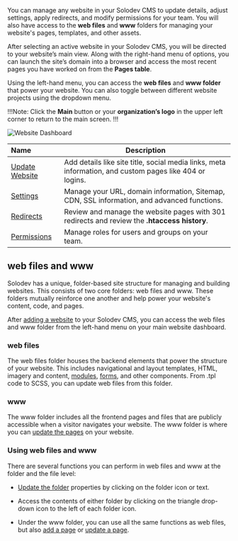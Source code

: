You can manage any website in your Solodev CMS to update details, adjust settings, apply redirects, and modify permissions for your team. You will also have access to the **web files** and **www** folders for managing your website's pages, templates, and other assets. 

After selecting an active website in your Solodev CMS, you will be directed to your website’s main view. Along with the right-hand menu of options, you can launch the site’s domain into a browser and access the most recent pages you have worked on from the **Pages table**.

Using the left-hand menu, you can access the **web files** and **www folder** that power your website. You can also toggle between different website projects using the dropdown menu.

!!!Note:
Click the **Main** button or your **organization’s logo** in the upper left corner to return to the main screen. 
!!!

<p><img src="/static/images/websites/website/website-dashboard.jpg" alt="Website Dashboard"></p>

**Name** | **Description** 
:--- | ---
[Update Website](/workspace/websites/website/update-website/) | Add details like site title, social media links, meta information, and custom pages like 404 or logins. 
[Settings](/workspace/websites/website/settings) | Manage your URL, domain information, Sitemap, CDN, SSL information, and advanced functions.
[Redirects](/workspace/websites/website/redirects/) | Review and manage the website pages with 301 redirects and review the **.htaccess history**.
[Permissions](/workspace/websites/website/permissions) | Manage roles for users and groups on your team.

## web files and www 

Solodev has a unique, folder-based site structure for managing and building websites. This consists of two core folders: web files and www. These folders mutually reinforce one another and help power your website's content, code, and pages.

After [adding a website](/workspace/websites/add-website) to your Solodev CMS, you can access the web files and www folder from the left-hand menu on your main website dashboard. 

### web files 
The web files folder houses the backend elements that power the structure of your website. This includes navigational and layout templates, HTML, imagery and content, [modules](/workspace/modules), [forms](/workspace/forms), and other components. From .tpl code to SCSS, you can update web files from this folder.

### www
The www folder includes all the frontend pages and files that are publicly accessible when a visitor navigates your website. The www folder is where you can [update the pages](/workspace/websites/page) on your website.

### Using web files and www 

There are several functions you can perform in web files and www at the folder and the file level:

*	[Update the folder](/workspace/websites/folder/update-folder/) properties by clicking on the folder icon or text.

*	Access the contents of either folder by clicking on the triangle drop-down icon to the left of each folder icon. 

*	Under the www folder, you can use all the same functions as web files, but also [add a page](/workspace/websites/add-page) or [update a page](/workspace/websites/page).